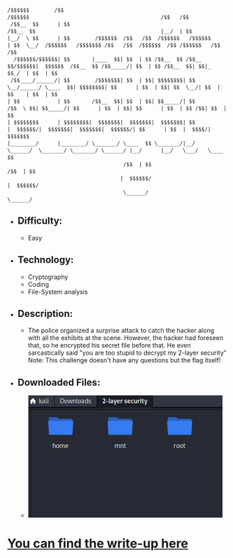 ```
/$$$$$$        /$$                                                       /$$$$$$                                          /$$   /$$              
 /$$__  $$      | $$                                                      /$$__  $$                                        |__/  | $$              
|__/  \ $$      | $$        /$$$$$$  /$$   /$$  /$$$$$$   /$$$$$$        | $$  \__/  /$$$$$$   /$$$$$$$ /$$   /$$  /$$$$$$  /$$ /$$$$$$   /$$   /$$
  /$$$$$$/$$$$$$| $$       |____  $$| $$  | $$ /$$__  $$ /$$__  $$/$$$$$$|  $$$$$$  /$$__  $$ /$$_____/| $$  | $$ /$$__  $$| $$|_  $$_/  | $$  | $$
 /$$____/______/| $$        /$$$$$$$| $$  | $$| $$$$$$$$| $$  \__/______/ \____  $$| $$$$$$$$| $$      | $$  | $$| $$  \__/| $$  | $$    | $$  | $$
| $$            | $$       /$$__  $$| $$  | $$| $$_____/| $$              /$$  \ $$| $$_____/| $$      | $$  | $$| $$      | $$  | $$ /$$| $$  | $$
| $$$$$$$$      | $$$$$$$$|  $$$$$$$|  $$$$$$$|  $$$$$$$| $$             |  $$$$$$/|  $$$$$$$|  $$$$$$$|  $$$$$$/| $$      | $$  |  $$$$/|  $$$$$$$
|________/      |________/ \_______/ \____  $$ \_______/|__/              \______/  \_______/ \_______/ \______/ |__/      |__/   \___/   \____  $$
                                     /$$  | $$                                                                                            /$$  | $$
                                    |  $$$$$$/                                                                                           |  $$$$$$/
                                     \______/                                                                                             \______/ 
```

- ## Difficulty:
  - Easy

- ## Technology:
  - Cryptography
  - Coding
  - File-System analysis

- ## Description:
  - The police organized a surprise attack to catch the hacker along with all the exhibits at the scene. However, the hacker had foreseen that, so he encrypted his secret file before that. He even sarcastically said "you are too stupid to decrypt my 2-layer security"
Note: This challenge doesn't have any questions but the flag itself!

- ## Downloaded Files:
  - ![file](images/2-l.png)

# [You can find the write-up here](https://docs.google.com/document/d/1LcRaDAVhxCmS-peBN0udXZ7gzwsypOlsV_x0Xyd7-yI/edit?usp=sharing)
